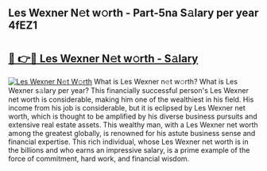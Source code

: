 ## Les Wexner N𝚎t w𝚘rth - Part-5na S𝚊lary per year 4fEZ1

# <h2><a href="http://gc1z56x.nevu.top/?p=Les+Wexner">🔗 👉🔴 Les Wexner N𝚎t w𝚘rth - S𝚊lary</a></h2>

[![Les Wexner N𝚎t W𝚘rth](https://i.imgur.com/Oavwk0R.jpeg)](http://gc1z56x.nevu.top/?p=Les+Wexner)
What is Les Wexner n𝚎t w𝚘rth? What is Les Wexner s𝚊lary per year?
This financially successful person's Les Wexner net worth is considerable, making him one of the wealthiest in his field. His income from his job is considerable, but it is eclipsed by Les Wexner net worth, which is thought to be amplified by his diverse business pursuits and extensive real estate assets. This wealthy man, with a Les Wexner net worth among the greatest globally, is renowned for his astute business sense and financial expertise. This rich individual, whose Les Wexner net worth is in the billions and who earns an impressive salary, is a prime example of the force of commitment, hard work, and financial wisdom.
